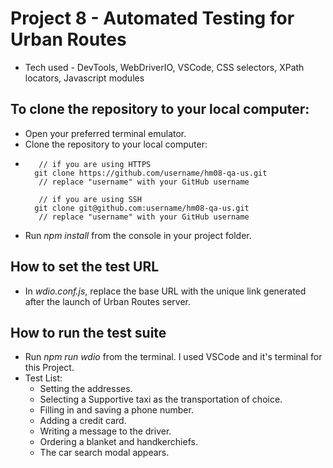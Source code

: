 #    Project 8 - Automated Testing for Urban Routes
* Tech used - DevTools, WebDriverIO, VSCode, CSS selectors, XPath locators, Javascript modules

##   To clone the repository to your local computer:
* Open your preferred terminal emulator.
* Clone the repository to your local computer:
*        // if you are using HTTPS
        git clone https://github.com/username/hm08-qa-us.git
         // replace "username" with your GitHub username
 
         // if you are using SSH
        git clone git@github.com:username/hm08-qa-us.git
         // replace "username" with your GitHub username
* Run *npm install* from the console in your project folder.

## How to set the test URL
* In *wdio.conf.js*, replace the base URL with the unique link generated after the launch of Urban Routes server.

## How to run the test suite
* Run *npm run wdio* from the terminal. I used VSCode and it's terminal for this Project.
* Test List:
  * Setting the addresses.
  * Selecting a Supportive taxi as the transportation of choice.
  * Filling in and saving a phone number.
  * Adding a credit card.
  * Writing a message to the driver.
  * Ordering a blanket and handkerchiefs.
  * The car search modal appears.
